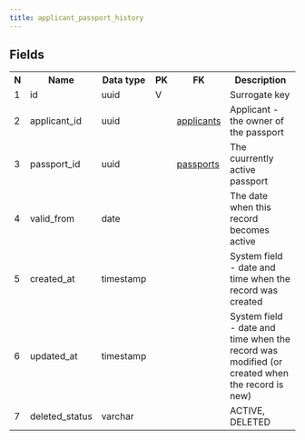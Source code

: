 ```yaml
---
title: applicant_passport_history 
---
```


## Fields

<table style="width: 100%">
    <colgroup>
       <col span="1" style="width: 3%;"/>
       <col span="1" style="width: 12%;"/>
       <col span="1" style="width: 10%;"/>
       <col span="1" style="width: 3%;"/>
       <col span="1" style="width: 12%;"/>
       <col span="1" style="width: 60%;"/>
    </colgroup>
  <tr>
    <th>N</th>
    <th>Name</th>
    <th>Data type</th>
    <th>PK</th>
    <th>FK</th>
    <th>Description</th>
  </tr>
<tr><td>1</td><td>id</td><td>uuid</td><td>V</td><td></td><td>Surrogate key</td></tr>
<tr><td>2</td><td>applicant_id</td><td>uuid</td><td></td><td><a href="applicants.md">applicants</a></td><td>Applicant - the owner of the passport</td></tr>
<tr><td>3</td><td>passport_id</td><td>uuid</td><td></td><td><a href="passports.md">passports</a></td><td>The cuurrently active passport</td></tr>
<tr><td>4</td><td>valid_from</td><td>date</td><td></td><td></td><td>The date when this record becomes active</td></tr>
<tr><td>5</td><td>created_at</td><td>timestamp</td><td></td><td></td><td>System field - date and time when the record was created</td></tr>
<tr><td>6</td><td>updated_at</td><td>timestamp</td><td></td><td></td><td>System field - date and time when the record was modified (or created when the record is new)</td></tr>
<tr><td>7</td><td>deleted_status</td><td>varchar</td><td></td><td></td><td>ACTIVE, DELETED</td></tr>

</table>